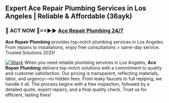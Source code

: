 ## Expert Ace Repair Plumbing Services in Los Angeles | Reliable & Affordable (36ayk)  

<h3>🚿 ACT NOW 🌟==►► <a href="https://tinyurl.com/2ne6vx2x" rel="nofollow">Ace Repair Plumbing 24/7</a></h3>

**Ace Repair Plumbing** provides top-notch plumbing services in Los Angeles. From repairs to installations, enjoy free consultations + same-day service. Trusted Solutions 2025!

[![36ayk](https://i.imgur.com/4PFF4AK.jpeg)](https://tinyurl.com/2ne6vx2x)
When you need reliable plumbing services in Los Angeles, **Ace Repair Plumbing** delivers top-notch solutions with a commitment to quality and customer satisfaction. Our pricing is transparent, reflecting materials, labor, and urgency—no hidden fees. From leaky faucets to full repiping, we handle it all. The process begins with a free inspection, followed by a detailed quote, expert repairs, and a final quality check. Trust us for efficient, lasting fixes!